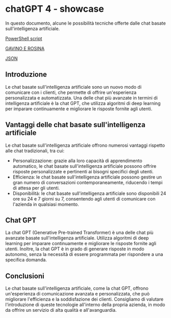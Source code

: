 # chatGPT 4 - showcase

In questo documento, alcune le possibilità tecniche offerte dalle chat basate sull'intelligenza artificiale.

[PowerShell script](chatGPT%204%20-%20showcase%2057cf93d69001405fb701984a704695a1/PowerShell%20script%20cfb7e977527841faa1864f817d1eb86d.md)

[GAVINO E ROSINA](chatGPT%204%20-%20showcase%2057cf93d69001405fb701984a704695a1/GAVINO%20E%20ROSINA%2074d2eecc4bcb40b1b6b864622e9827e4.md)

[JSON](chatGPT%204%20-%20showcase%2057cf93d69001405fb701984a704695a1/JSON%20e81efc3d0f1641f8bdbd2308fc9cd141.md)

## Introduzione

Le chat basate sull'intelligenza artificiale sono un nuovo modo di comunicare con i clienti, che permette di offrire un'esperienza personalizzata e automatizzata. Una delle chat più avanzate in termini di intelligenza artificiale è la chat GPT, che utilizza algoritmi di deep learning per imparare continuamente e migliorare le risposte fornite agli utenti.

## Vantaggi delle chat basate sull'intelligenza artificiale

Le chat basate sull'intelligenza artificiale offrono numerosi vantaggi rispetto alle chat tradizionali, tra cui:

- Personalizzazione: grazie alla loro capacità di apprendimento automatico, le chat basate sull'intelligenza artificiale possono offrire risposte personalizzate e pertinenti ai bisogni specifici degli utenti.
- Efficienza: le chat basate sull'intelligenza artificiale possono gestire un gran numero di conversazioni contemporaneamente, riducendo i tempi di attesa per gli utenti.
- Disponibilità: le chat basate sull'intelligenza artificiale sono disponibili 24 ore su 24 e 7 giorni su 7, consentendo agli utenti di comunicare con l'azienda in qualsiasi momento.

## Chat GPT

La chat GPT (Generative Pre-trained Transformer) è una delle chat più avanzate basate sull'intelligenza artificiale. Utilizza algoritmi di deep learning per imparare continuamente e migliorare le risposte fornite agli utenti. Inoltre, la chat GPT è in grado di generare risposte in modo autonomo, senza la necessità di essere programmata per rispondere a una specifica domanda.

## Conclusioni

Le chat basate sull'intelligenza artificiale, come la chat GPT, offrono un'esperienza di comunicazione avanzata e personalizzata, che può migliorare l'efficienza e la soddisfazione dei clienti. Consigliamo di valutare l'introduzione di queste tecnologie all'interno della propria azienda, in modo da offrire un servizio di alta qualità e all'avanguardia.
